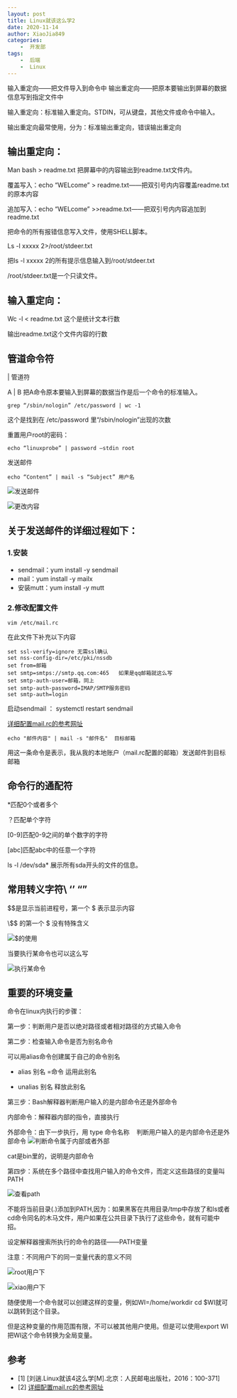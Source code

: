 ```yaml
---
layout: post
title: Linux就该这么学2
date: 2020-11-14
author: XiaoJia849
categories:
    -  开发部
tags:
    -  后端
    -  Linux
---
```


输入重定向——把文件导入到命令中
输出重定向——把原本要输出到屏幕的数据信息写到指定文件中

输入重定向：标准输入重定向。STDIN，可从键盘，其他文件或命令中输入。

输出重定向最常使用，分为：标准输出重定向，错误输出重定向

## 输出重定向：

Man bash > readme.txt 把屏幕中的内容输出到readme.txt文件内。

覆盖写入：echo “WELcome” > readme.txt——把双引号内内容覆盖readme.txt的原本内容

追加写入：echo “WELcome” >>readme.txt——把双引号内内容追加到readme.txt

把命令的所有报错信息写入文件，使用SHELL脚本。

Ls -l xxxxx 2>/root/stdeer.txt

把ls -l xxxxx 2的所有提示信息输入到/root/stdeer.txt

/root/stdeer.txt是一个只读文件。

## 输入重定向：

Wc -l < readme.txt 这个是统计文本行数

输出readme.txt这个文件内容的行数

## 管道命令符

| 管道符

A | B 把A命令原本要输入到屏幕的数据当作是后一个命令的标准输入。
```
grep “/sbin/nologin” /etc/password | wc -1
```
这个是找到在 /etc/password 里“/sbin/nologin”出现的次数

重置用户root的密码：
```
echo “linuxprobe” | password –stdin root
```
发送邮件
```
echo “Content” | mail -s “Subject” 用户名
```

![发送邮件](https://upload-images.jianshu.io/upload_images/25040907-527f060c19df283b.png?imageMogr2/auto-orient/strip%7CimageView2/2/w/1240)


![更改内容](https://upload-images.jianshu.io/upload_images/25040907-15449bb2606d6d76.png?imageMogr2/auto-orient/strip%7CimageView2/2/w/1240)

## 关于发送邮件的详细过程如下：

### 1.安装

- sendmail：yum install -y sendmail
- mail：yum install -y mailx
- 安装mutt：yum install -y mutt

### 2.修改配置文件

```
vim /etc/mail.rc
```
在此文件下补充以下内容

```
set ssl-verify=ignore 无需ssl确认
set nss-config-dir=/etc/pki/nssdb
set from=邮箱
set smtp=smtps://smtp.qq.com:465   如果是qq邮箱就这么写
set smtp-auth-user=邮箱，同上
set smtp-auth-password=IMAP/SMTP服务密码
set smtp-auth=login
```

启动sendmail ： systemctl restart sendmail

[详细配置mail.rc的参考网址](https://blog.csdn.net/thinkthewill/article/details/80868442?utm_medium=distribute.pc_relevant.none-task-blog-BlogCommendFromMachineLearnPai2-2.compare&depth_1-utm_source=distribute.pc_relevant.none-task-blog-BlogCommendFromMachineLearnPai2-2.compare)

```
echo "邮件内容" | mail -s "邮件名"  目标邮箱 
```
用这一条命令是表示，我从我的本地账户（mail.rc配置的邮箱）发送邮件到目标邮箱

## 命令行的通配符

*匹配0个或者多个

？匹配单个字符

[0-9]匹配0-9之间的单个数字的字符

[abc]匹配abc中的任意一个字符

ls -l /dev/sda* 展示所有sda开头的文件的信息。

## 常用转义字符\ ‘’ “” 

$$是显示当前进程号，第一个 \$ 表示显示内容

\\$$ 的第一个 \$ 没有特殊含义

![\$的使用](https://upload-images.jianshu.io/upload_images/25040907-0db59bd878755a62.png?imageMogr2/auto-orient/strip%7CimageView2/2/w/1240)

当要执行某命令也可以这么写

![执行某命令](https://upload-images.jianshu.io/upload_images/25040907-d05a824c70ec72b2.png?imageMogr2/auto-orient/strip%7CimageView2/2/w/1240)


## 重要的环境变量

命令在linux内执行的步骤：

第一步：判断用户是否以绝对路径或者相对路径的方式输入命令

第二步：检查输入命令是否为别名命令

可以用alias命令创建属于自己的命令别名

- alias 别名 =命令   运用此别名

- unalias 别名      释放此别名

第三步：Bash解释器判断用户输入的是内部命令还是外部命令

内部命令：解释器内部的指令，直接执行

外部命令：由下一步执行，用 type 命令名称    判断用户输入的是内部命令还是外部命令
![判断命令属于内部或者外部](https://upload-images.jianshu.io/upload_images/25040907-535352b1a14d2241.png?imageMogr2/auto-orient/strip%7CimageView2/2/w/1240)

cat是bin里的，说明是内部命令

第四步：系统在多个路径中查找用户输入的命令文件，而定义这些路径的变量叫PATH

![查看path](https://upload-images.jianshu.io/upload_images/25040907-5c6789bd7266e9e5.png?imageMogr2/auto-orient/strip%7CimageView2/2/w/1240)


不能将当前目录(.)添加到PATH,因为：如果黑客在共用目录/tmp中存放了和ls或者cd命令同名的木马文件，用户如果在公共目录下执行了这些命令，就有可能中招。

设定解释器搜索所执行的命令的路径——PATH变量

注意：不同用户下的同一变量代表的意义不同

![root用户下](https://upload-images.jianshu.io/upload_images/25040907-9b2a55e9f7a4c7c5.png?imageMogr2/auto-orient/strip%7CimageView2/2/w/1240)

![xiao用户下](https://upload-images.jianshu.io/upload_images/25040907-c4c7c5f110a9d0c0.png?imageMogr2/auto-orient/strip%7CimageView2/2/w/1240)


随便使用一个命令就可以创建这样的变量，例如WI=/home/workdir cd $WI就可以跳转到这个目录。

但是这种变量的作用范围有限，不可以被其他用户使用。但是可以使用export WI 把WI这个命令转换为全局变量。

## 参考

- [1] [刘遄.Linux就该4这么学[M].北京：人民邮电出版社，2016：100-371]
- [2] [详细配置mail.rc的参考网址](https://blog.csdn.net/thinkthewill/article/details/80868442?utm_medium=distribute.pc_relevant.none-task-blog-BlogCommendFromMachineLearnPai2-2.compare&depth_1-utm_source=distribute.pc_relevant.none-task-blog-BlogCommendFromMachineLearnPai2-2.compare)